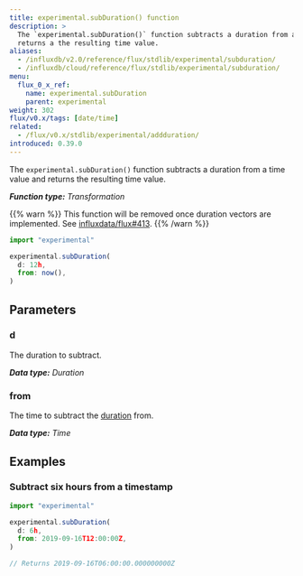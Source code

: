 ```yaml
---
title: experimental.subDuration() function
description: >
  The `experimental.subDuration()` function subtracts a duration from a time value and
  returns a the resulting time value.
aliases:
  - /influxdb/v2.0/reference/flux/stdlib/experimental/subduration/
  - /influxdb/cloud/reference/flux/stdlib/experimental/subduration/
menu:
  flux_0_x_ref:
    name: experimental.subDuration
    parent: experimental
weight: 302
flux/v0.x/tags: [date/time]
related:
  - /flux/v0.x/stdlib/experimental/addduration/
introduced: 0.39.0
---
```


The `experimental.subDuration()` function subtracts a duration from a time value and
returns the resulting time value.

_**Function type:** Transformation_

{{% warn %}}
This function will be removed once duration vectors are implemented.
See [influxdata/flux#413](https://github.com/influxdata/flux/issues/413).
{{% /warn %}}

```js
import "experimental"

experimental.subDuration(
  d: 12h,
  from: now(),
)
```

## Parameters

### d
The duration to subtract.

_**Data type:** Duration_

### from
The time to subtract the [duration](#d) from.

_**Data type:** Time_

## Examples

### Subtract six hours from a timestamp
```js
import "experimental"

experimental.subDuration(
  d: 6h,
  from: 2019-09-16T12:00:00Z,
)

// Returns 2019-09-16T06:00:00.000000000Z
```
